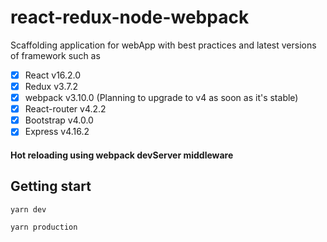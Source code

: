 # react-redux-node-webpack
Scaffolding application for webApp with best practices and latest versions of framework such as 

- [x] React v16.2.0
- [x] Redux v3.7.2
- [x] webpack v3.10.0 (Planning to upgrade to v4 as soon as it's stable)
- [x] React-router v4.2.2
- [x] Bootstrap v4.0.0
- [x] Express v4.16.2

#### Hot reloading using webpack devServer middleware

## Getting start

`yarn dev`

`yarn production`
